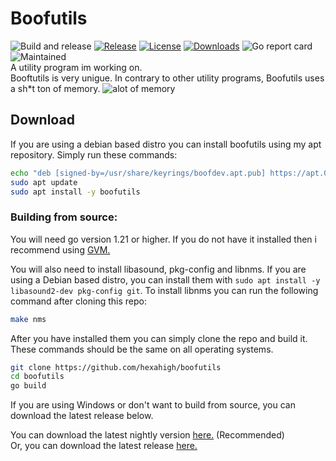 # Boofutils

![Build and release](https://github.com/hexahigh/boofutils/actions/workflows/build&release.yml/badge.svg)
[![Release](https://img.shields.io/github/release/hexahigh/boofutils.svg)](https://github.com/hexahigh/boofutils/releases)
[![License](https://img.shields.io/github/license/hexahigh/boofutils)](https://github.com/hexahigh/boofutils/blob/main/LICENSE)
[![Downloads](https://img.shields.io/github/downloads/hexahigh/boofutils/total.svg)](https://github.com/hexahigh/boofutils/releases)
![Go report card](https://goreportcard.com/badge/github.com/hexahigh/boofutils)
![Maintained](https://img.shields.io/badge/status-maintained-lime.svg)<br>
A utility program im working on.
<br>
Booftutils is very unigue.
In contrary to other utility programs, Boofutils uses a sh\*t ton of memory.
![alot of memory](https://pomf2.lain.la/f/zxi1cpji.png)

## Download

If you are using a debian based distro you can install boofutils using my apt repository.
Simply run these commands:

```bash
echo "deb [signed-by=/usr/share/keyrings/boofdev.apt.pub] https://apt.080609.xyz stable main" | sudo tee -a /etc/apt/sources.list.d/boofdev.list && sudo wget -q -O /usr/share/keyrings/boofdev.apt.pub https://apt.080609.xyz/pgp-key.public
sudo apt update
sudo apt install -y boofutils
```

### Building from source:

You will need go version 1.21 or higher. If you do not have it installed then i recommend using [GVM.](https://github.com/moovweb/gvm)

You will also need to install libasound, pkg-config and libnms.
If you are using a Debian based distro, you can install them with `sudo apt install -y libasound2-dev pkg-config git`.
To install libnms you can run the following command after cloning this repo:

```bash
make nms
```

After you have installed them you can simply clone the repo and build it. These commands should be the same on all operating systems.

```bash
git clone https://github.com/hexahigh/boofutils
cd boofutils
go build
```

If you are using Windows or don't want to build from source, you can download the latest release below.

You can download the latest nightly version [here.](https://github.com/hexahigh/boofutils/releases/tag/latest_auto) (Recommended)<br>
Or, you can download the latest release [here.](https://github.com/hexahigh/boofutils/releases/latest)
